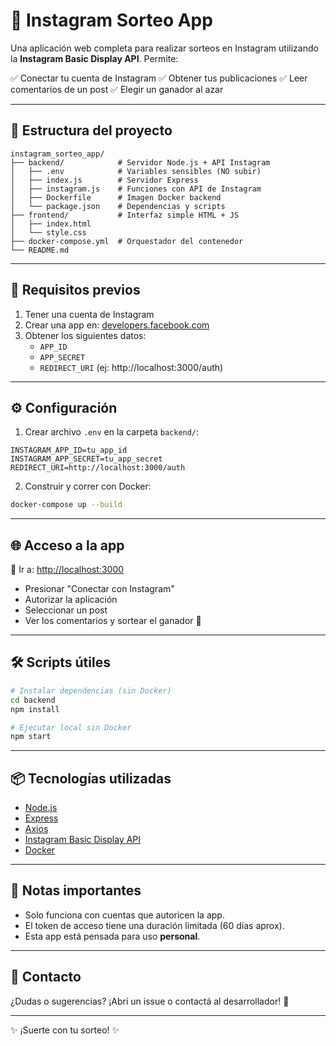 # 🎉 Instagram Sorteo App

Una aplicación web completa para realizar sorteos en Instagram utilizando la **Instagram Basic Display API**. Permite:

✅ Conectar tu cuenta de Instagram
✅ Obtener tus publicaciones
✅ Leer comentarios de un post
✅ Elegir un ganador al azar

---

## 📁 Estructura del proyecto

```
instagram_sorteo_app/
├── backend/            # Servidor Node.js + API Instagram
│   ├── .env            # Variables sensibles (NO subir)
│   ├── index.js        # Servidor Express
│   ├── instagram.js    # Funciones con API de Instagram
│   ├── Dockerfile      # Imagen Docker backend
│   └── package.json    # Dependencias y scripts
├── frontend/           # Interfaz simple HTML + JS
│   ├── index.html
│   └── style.css
├── docker-compose.yml  # Orquestador del contenedor
└── README.md
```

---

## 🚀 Requisitos previos

1. Tener una cuenta de Instagram
2. Crear una app en: [developers.facebook.com](https://developers.facebook.com/)
3. Obtener los siguientes datos:
   - `APP_ID`
   - `APP_SECRET`
   - `REDIRECT_URI` (ej: http://localhost:3000/auth)

---

## ⚙️ Configuración

1. Crear archivo `.env` en la carpeta `backend/`:

```env
INSTAGRAM_APP_ID=tu_app_id
INSTAGRAM_APP_SECRET=tu_app_secret
REDIRECT_URI=http://localhost:3000/auth
```

2. Construir y correr con Docker:

```bash
docker-compose up --build
```

---

## 🌐 Acceso a la app

📍 Ir a: [http://localhost:3000](http://localhost:3000)

- Presionar "Conectar con Instagram"
- Autorizar la aplicación
- Seleccionar un post
- Ver los comentarios y sortear el ganador 🎁

---

## 🛠️ Scripts útiles

```bash
# Instalar dependencias (sin Docker)
cd backend
npm install

# Ejecutar local sin Docker
npm start
```

---

## 📦 Tecnologías utilizadas

- [Node.js](https://nodejs.org/)
- [Express](https://expressjs.com/)
- [Axios](https://axios-http.com/)
- [Instagram Basic Display API](https://developers.facebook.com/docs/instagram-basic-display-api/)
- [Docker](https://www.docker.com/)

---

## 🧠 Notas importantes

- Solo funciona con cuentas que autoricen la app.
- El token de acceso tiene una duración limitada (60 días aprox).
- Esta app está pensada para uso **personal**.

---

## 📮 Contacto

¿Dudas o sugerencias? ¡Abrí un issue o contactá al desarrollador! 💌

---

✨ ¡Suerte con tu sorteo! ✨

